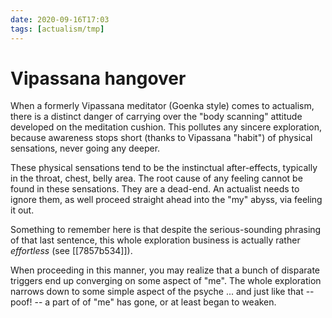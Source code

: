 ```yaml
---
date: 2020-09-16T17:03
tags: [actualism/tmp]
---
```


# Vipassana hangover

When a formerly Vipassana meditator (Goenka style) comes to actualism, there is a distinct danger of carrying over the "body scanning" attitude developed on the meditation cushion. This pollutes any sincere exploration, because awareness stops short (thanks to Vipassana "habit") of physical sensations, never going any deeper.

These physical sensations tend to be the instinctual after-effects, typically in the throat, chest, belly area. The root cause of any feeling cannot be found in these sensations. They are a dead-end. An actualist needs to ignore them, as well proceed straight ahead into the "my" abyss, via feeling it out.

Something to remember here is that despite the serious-sounding phrasing of that last sentence, this whole exploration business is actually rather *effortless* (see [[7857b534]]). 

When proceeding in this manner, you may realize that a bunch of disparate triggers end up converging on some aspect of "me". The whole exploration narrows down to some simple aspect of the psyche ... and just like that -- poof! -- a part of of "me" has gone, or at least began to weaken.